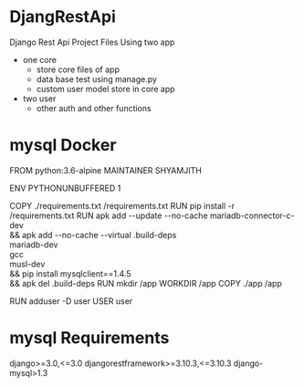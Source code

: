 # DjangRestApi
Django Rest Api Project Files
Using two app 
  - one core 
      - store core files of app
      - data base test using manage.py
      - custom user model store in core app
  - two user
      - other auth and other functions


# mysql Docker

FROM python:3.6-alpine
MAINTAINER SHYAMJITH

ENV PYTHONUNBUFFERED 1

COPY ./requirements.txt /requirements.txt
RUN pip install -r /requirements.txt
RUN apk add --update --no-cache mariadb-connector-c-dev \
    && apk add --no-cache --virtual .build-deps \
        mariadb-dev \
        gcc \
        musl-dev \
    && pip install mysqlclient==1.4.5 \
    && apk del .build-deps
RUN mkdir /app
WORKDIR /app
COPY ./app /app

RUN adduser -D user
USER user


# mysql Requirements

django>=3.0,<=3.0
djangorestframework>=3.10.3,<=3.10.3
django-mysql>1.3
